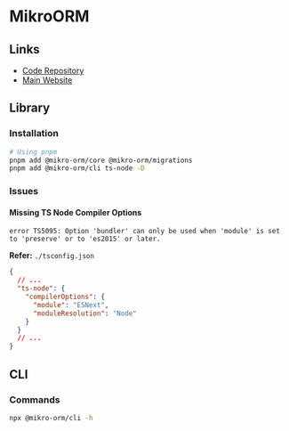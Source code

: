 # MikroORM

<!--
https://github.com/medusajs/medusa/blob/develop/packages/store/mikro-orm.config.dev.ts
-->

## Links

- [Code Repository](https://github.com/mikro-orm/mikro-orm)
- [Main Website](https://mikro-orm.io)

## Library

### Installation

```sh
# Using pnpm
pnpm add @mikro-orm/core @mikro-orm/migrations
pnpm add @mikro-orm/cli ts-node -D
```

<!--
mikro-orm migration:generate
mikro-orm migration:create --initial
mikro-orm migration:create
mikro-orm migration:up
mikro-orm cache:clear
-->

### Issues

#### Missing TS Node Compiler Options

```log
error TS5095: Option 'bundler' can only be used when 'module' is set to 'preserve' or to 'es2015' or later.
```

<!--
https://github.com/cypress-io/cypress/issues/26308
-->

**Refer:** `./tsconfig.json`

```json
{
  // ...
  "ts-node": {
    "compilerOptions": {
      "module": "ESNext",
      "moduleResolution": "Node"
    }
  }
  // ...
}
```

## CLI

### Commands

```sh
npx @mikro-orm/cli -h
```
